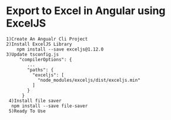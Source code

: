 # Export to Excel in Angular using ExcelJS
    1)Create An Angualr Cli Project
    2)Install ExcelJS Library
        npm install --save exceljs@1.12.0
    3)Update tsconfig.js
         "compilerOptions": {
            ...
            "paths": {
              "exceljs": [
                "node_modules/exceljs/dist/exceljs.min"
              ]
            }
          }     
     4)Install file saver
      npm install --save file-saver
     5)Ready To Use 
  
          
